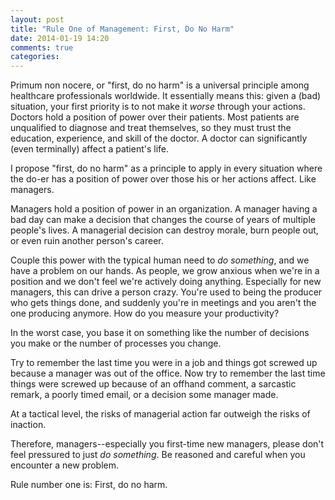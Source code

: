 ```yaml
---
layout: post
title: "Rule One of Management: First, Do No Harm"
date: 2014-01-19 14:20
comments: true
categories:
---
```


Primum non nocere, or "first, do no harm" is a universal principle among healthcare professionals worldwide. It essentially means this: given a (bad) situation, your first priority is to not make it _worse_ through your actions. Doctors hold a position of power over their patients. Most patients are unqualified to diagnose and treat themselves, so they must trust the education, experience, and skill of the doctor. A doctor can significantly (even terminally) affect a patient's life.

I propose "first, do no harm" as a principle to apply in every situation where the do-er has a position of power over those his or her actions affect. Like managers.

Managers hold a position of power in an organization. A manager having a bad day can make a decision that changes the course of years of multiple people's lives. A managerial decision can destroy morale, burn people out, or even ruin another person's career.

Couple this power with the typical human need  to _do something_, and we have a problem on our hands.  As people, we grow anxious when we're in a position and we don't feel we're actively doing anything. Especially for new managers, this can drive a person crazy.  You're used to being the producer who gets things done, and suddenly you're in meetings and you aren't the one producing anymore.  How do you measure your productivity?

In the worst case, you base it on something like the number of decisions you make or the number of processes you change.

Try to remember the last time you were in a job and things got screwed up because a manager was out of the office.  Now try to remember the last time things were screwed up because of an offhand comment, a sarcastic remark, a poorly timed email, or a decision some manager made.

At a tactical level, the risks of managerial action far outweigh the risks of inaction.

Therefore, managers--especially you first-time new managers, please don't feel pressured to just _do something_. Be reasoned and careful when you encounter a new problem.

Rule number one is: First, do no harm.
